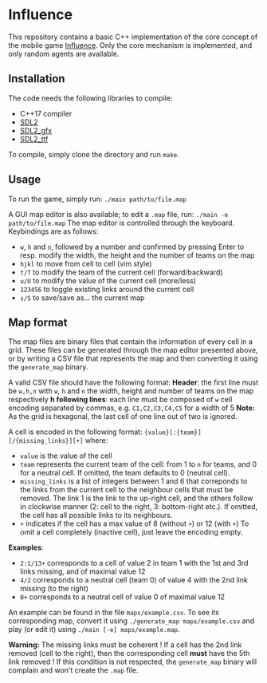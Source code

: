 
# Influence

This repository contains a basic C++ implementation of the core concept of the mobile game [Influence](https://influence.teremokgames.com/).
Only the core mechanism is implemented, and only random agents are available.


## Installation

The code needs the following libraries to compile:
- C++17 compiler
- [SDL2](https://www.libsdl.org/download-2.0.php)
- [SDL2_gfx](https://www.ferzkopp.net/wordpress/2016/01/02/sdl_gfx-sdl2_gfx/)
- [SDL2_ttf](https://github.com/libsdl-org/SDL_ttf)

To compile, simply clone the directory and run `make`.


## Usage

To run the game, simply run:
`./main path/to/file.map`

A GUI map editor is also available; to edit a `.map` file, run:
`./main -e path/to/file.map`
The map editor is controlled through the keyboard. Keybindings are as follows:
- `w`, `h` and `n`, followed by a number and confirmed by pressing Enter to resp. modify the width, the height and the number of teams on the map
- `hjkl` to move from cell to cell (vim style)
- `t/T` to modify the team of the current cell (forward/backward)
- `u/U` to modify the value of the current cell (more/less)
- `123456` to toggle existing links around the current cell
- `s/S` to save/save as... the current map


## Map format

The map files are binary files that contain the information of every cell in a grid.
These files can be generated through the map editor presented above, or by writing a CSV file that represents the map and then converting it using the `generate_map` binary.

A valid CSV file should have the following format:
**Header**: the first line must be `w,h,n` with `w`, `h` and `n` the width, height and number of teams on the map respectively
**h following lines**: each line must be composed of `w` cell encoding separated by commas, e.g. `C1,C2,C3,C4,C5` for a width of 5
**Note:** As the grid is hexagonal, the last cell of one line out of two is ignored.

A cell is encoded in the following format: `{value}[:{team}][/{missing_links}][+]` where:
- `value` is the value of the cell
- `team` represents the current team of the cell: from 1 to `n` for teams, and 0 for a neutral cell. If omitted, the team defaults to 0 (neutral cell).
- `missing_links` is a list of integers between 1 and 6 that correponds to the links from the current cell to the neighbour cells that must be removed. The link 1 is the link to the up-right cell, and the others follow in clockwise manner (2: cell to the right, 3: bottom-right etc.). If omitted, the cell has all possible links to its neighbours.
- `+` indicates if the cell has a max value of 8 (without `+`) or 12 (with `+`)
To omit a cell completely (inactive cell), just leave the encoding empty.

**Examples**:
- `2:1/13+` corresponds to a cell of value 2 in team 1 with the 1st and 3rd links missing, and of maximal value 12
- `4/2` corresponds to a neutral cell (team 0) of value 4 with the 2nd link missing (to the right)
- `0+` corresponds to a neutral cell of value 0 of maximal value 12

An example can be found in the file `maps/example.csv`.
To see its corresponding map, convert it using `./generate_map maps/example.csv` and play (or edit it) using `./main [-e] maps/example.map`.

**Warning:** The missing links must be coherent ! If a cell has the 2nd link removed (cell to the right), then the corresponding cell **must** have the 5th link removed !
If this condition is not respected, the `generate_map` binary will complain and won't create the `.map` file.

